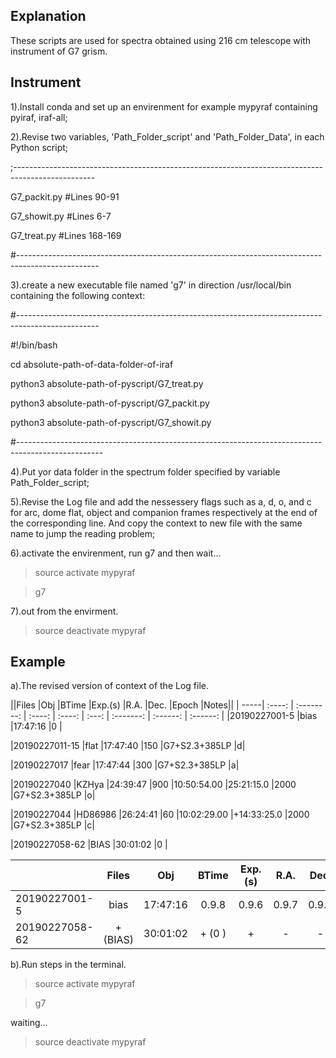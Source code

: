 Explanation
-----------
These scripts are used for spectra obtained using 216 cm telescope with instrument of G7 grism.

Instrument
----------
1).Install conda and set up an envirenment for example mypyraf containing pyiraf, iraf-all;

2).Revise two variables, 'Path_Folder_script' and 'Path_Folder_Data', in each Python script;

;--------------------------------------------------------------------------------------------------

G7_packit.py    #Lines 90-91

G7_showit.py    #Lines 6-7

G7_treat.py     #Lines 168-169

#--------------------------------------------------------------------------------------------------

3).create a new executable file named 'g7' in direction /usr/local/bin containing the following context:

#--------------------------------------------------------------------------------------------------

#!/bin/bash

cd absolute-path-of-data-folder-of-iraf

python3 absolute-path-of-pyscript/G7_treat.py

python3 absolute-path-of-pyscript/G7_packit.py

python3 absolute-path-of-pyscript/G7_showit.py

#---------------------------------------------------------------------------------------------------

4).Put yor data folder in the spectrum folder specified by variable Path_Folder_script;

5).Revise the Log file and add the nessessery flags such as a, d, o, and c for arc, dome flat, object and companion frames 
respectively at the end of the corresponding line. And copy the context to new file with the same name to jump the 
reading problem;

6).activate the envirenment, run g7 and then wait...

>source activate mypyraf

>g7

7).out from the envirment.

>source deactivate mypyraf

Example
-------
a).The revised version of context of the Log file.


||Files          |Obj          |BTime        |Exp.(s)    |R.A.          |Dec.          |Epoch      |Notes||
| -----| :----: | :--------: | :----: | :----: | :---: | :-------: | :------: | :------: |
|20190227001-5  |bias         |17:47:16     |0                                                                   |                                                 

|20190227011-15 |flat         |17:47:40     |150                                               |G7+S2.3+385LP |d|

|20190227017    |fear         |17:47:44     |300                                               |G7+S2.3+385LP |a|

|20190227040    |KZHya        |24:39:47     |900        |10:50:54.00   |25:21:15.0   |2000       |G7+S2.3+385LP |o|

|20190227044    |HD86986      |26:24:41     |60         |10:02:29.00   |+14:33:25.0   |2000       |G7+S2.3+385LP |c|

|20190227058-62 |BIAS         |30:01:02     |0                                                                       |     


| | Files | Obj | BTime | Exp.(s)  | R.A.  | Dec. | Epoch  | Notes |
| --------------------------------------------------------------------------------------- | :----: | :--------: | :----: | :----: | :---: | :-------: | :------: | :------: |
| 20190227001-5| bias  |   17:47:16     | 0.9.8  | 0.9.6   | 0.9.7 |   0.9.8   | 0.9.7 | 0.9.7 |
| 20190227058-62| + (BIAS) |30:01:02 | + (0 ) | +       |   -   |    -      |   -   |   -   |





b).Run steps in the terminal.

>source activate mypyraf

>g7

waiting...

>source deactivate mypyraf

